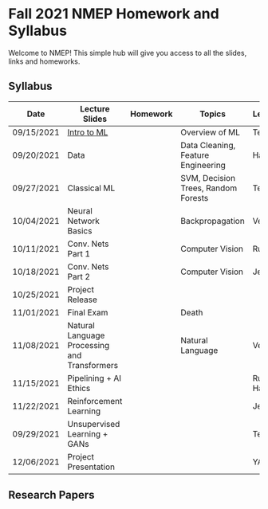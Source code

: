 # Fall 2021 NMEP Homework and Syllabus

Welcome to NMEP! This simple hub will give you access to all the slides, links and homeworks.

## Syllabus

| Date | Lecture Slides | Homework | Topics | Lecturer |
|------          |----------------                |----------|--------|---------|
|09/15/2021|[Intro to ML](https://docs.google.com/presentation/d/19C2pPvI_En_kUdpmhgGlI91naU52DroQ7ef3hA85ThU/edit?usp=sharing)                    |          |Overview of ML        | Tej |
|09/20/2021|Data                               |          |Data Cleaning, Feature Engineering | Harshika |
|09/27/2021|Classical ML                  |          |SVM, Decision Trees, Random Forests        | Tej |
|10/04/2021|Neural Network Basics  |          |Backpropagation        | Vedant |
|10/11/2021|Conv. Nets Part 1          |          |Computer Vision        | Ruchir |
|10/18/2021|Conv. Nets Part 2          |          |Computer Vision        | Jeremy |
|10/25/2021|Project Release             |          |        | |
|11/01/2021|Final Exam                    |          |Death        | |
|11/08/2021|Natural Language Processing and Transformers|          | Natural Language | Vedant |
|11/15/2021|Pipelining + AI Ethics                        |          |        | Ruchir + Harshika |
|11/22/2021|Reinforcement Learning|          |        | Jeremy |
|09/29/2021|Unsupervised Learning + GANs|          |        | Tej |
|12/06/2021|Project Presentation      |          |        | YAY |

## Research Papers
